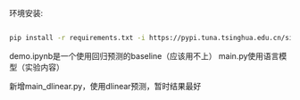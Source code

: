 环境安装:

```bash

pip install -r requirements.txt -i https://pypi.tuna.tsinghua.edu.cn/simple

```

demo.ipynb是一个使用回归预测的baseline（应该用不上）
main.py使用语言模型（实验内容）

新增main_dlinear.py，使用dlinear预测，暂时结果最好